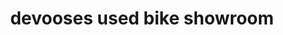---
title: "devooses used bike showroom"
url: /plackalpady/devooses-used-bike-showroom/
shop: bicycle
---